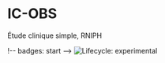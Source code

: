 # IC-OBS
Étude clinique simple, RNIPH


!-- badges: start -->
![Lifecycle: experimental](https://img.shields.io/badge/lifecycle-experimental-orange.svg)
<!-- badges: end -->
